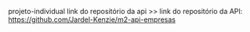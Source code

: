 projeto-individual
link do repositório da api >> link do repositório da API: https://github.com/Jardel-Kenzie/m2-api-empresas

